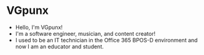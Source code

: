 # VGpunx

- Hello, I'm VGpunx!
- I'm a software engineer, musician, and content creator!
- I used to be an IT technician in the Office 365 BPOS-D environment and now I am an educator and student.

<!---
vgpunx/vgpunx is a ✨ special ✨ repository because its `README.md` (this file) appears on your GitHub profile.
You can click the Preview link to take a look at your changes.
--->
